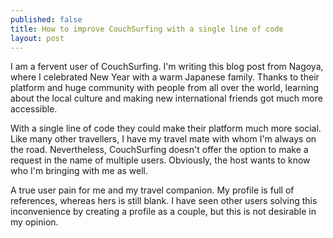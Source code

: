 ```yaml
---
published: false
title: How to improve CouchSurfing with a single line of code
layout: post
---
```

I am a fervent user of CouchSurfing. I'm writing this blog post from Nagoya, where I celebrated New Year with a warm Japanese family. Thanks to their platform and huge community with people from all over the world, learning about the local culture and making new international friends got much more accessible.

With a single line of code they could make their platform much more social. Like many other travellers, I have my travel mate with whom I'm always on the road. Nevertheless, CouchSurfing doesn't offer the option to make a request in the name of multiple users. Obviously, the host wants to know who I'm bringing with me as well.

A true user pain for me and my travel companion. My profile is full of references, whereas hers is still blank. I have seen other users solving this inconvenience by creating a profile as a couple, but this is not desirable in my opinion. 